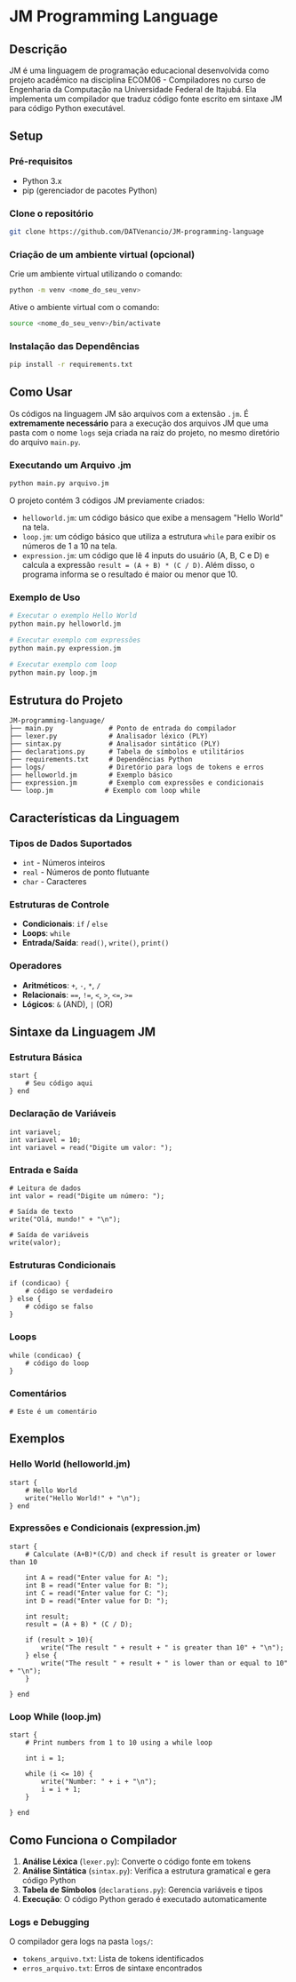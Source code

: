 # JM Programming Language

## Descrição

JM é uma linguagem de programação educacional desenvolvida como projeto acadêmico na disciplina ECOM06 - Compiladores no curso de Engenharia da Computação na Universidade Federal de Itajubá. Ela implementa um compilador que traduz código fonte escrito em sintaxe JM para código Python executável.

## Setup

### Pré-requisitos
- Python 3.x 
- pip (gerenciador de pacotes Python)

### Clone o repositório
```bash
git clone https://github.com/DATVenancio/JM-programming-language
```

### Criação de um ambiente virtual (opcional)
Crie um ambiente virtual utilizando o comando:
```bash
python -m venv <nome_do_seu_venv>
```
Ative o ambiente virtual com o comando:
```bash
source <nome_do_seu_venv>/bin/activate
```

### Instalação das Dependências
```bash
pip install -r requirements.txt
```

## Como Usar

Os códigos na linguagem JM são arquivos com a extensão `.jm`. É **extremamente necessário** para a execução dos arquivos JM que uma pasta com o nome `logs` seja criada na raiz do projeto, no mesmo diretório do arquivo `main.py`.

### Executando um Arquivo .jm

```bash
python main.py arquivo.jm
```

O projeto contém 3 códigos JM previamente criados:
- `helloworld.jm`: um código básico que exibe a mensagem "Hello World" na tela.
- `loop.jm`: um código básico que utiliza a estrutura `while` para exibir os números de 1 a 10 na tela.
- `expression.jm`: um código que lê 4 inputs do usuário (A, B, C e D) e calcula a expressão `result = (A + B) * (C / D)`. Além disso, o programa informa se o resultado é maior ou menor que 10.

### Exemplo de Uso
```bash
# Executar o exemplo Hello World
python main.py helloworld.jm

# Executar exemplo com expressões
python main.py expression.jm

# Executar exemplo com loop
python main.py loop.jm
```

## Estrutura do Projeto

```
JM-programming-language/
├── main.py              # Ponto de entrada do compilador
├── lexer.py             # Analisador léxico (PLY)
├── sintax.py            # Analisador sintático (PLY)
├── declarations.py      # Tabela de símbolos e utilitários
├── requirements.txt     # Dependências Python
├── logs/                # Diretório para logs de tokens e erros
├── helloworld.jm        # Exemplo básico
├── expression.jm        # Exemplo com expressões e condicionais
└── loop.jm             # Exemplo com loop while
```

## Características da Linguagem

### Tipos de Dados Suportados
- `int` - Números inteiros
- `real` - Números de ponto flutuante  
- `char` - Caracteres

### Estruturas de Controle
- **Condicionais**: `if` / `else`
- **Loops**: `while`
- **Entrada/Saída**: `read()`, `write()`, `print()`

### Operadores
- **Aritméticos**: `+`, `-`, `*`, `/`
- **Relacionais**: `==`, `!=`, `<`, `>`, `<=`, `>=`
- **Lógicos**: `&` (AND), `|` (OR)

## Sintaxe da Linguagem JM

### Estrutura Básica
```jm
start {
    # Seu código aqui
} end
```

### Declaração de Variáveis
```jm
int variavel;
int variavel = 10;
int variavel = read("Digite um valor: ");
```

### Entrada e Saída
```jm
# Leitura de dados
int valor = read("Digite um número: ");

# Saída de texto
write("Olá, mundo!" + "\n");

# Saída de variáveis
write(valor);
```

### Estruturas Condicionais
```jm
if (condicao) {
    # código se verdadeiro
} else {
    # código se falso
}
```

### Loops
```jm
while (condicao) {
    # código do loop
}
```

### Comentários
```jm
# Este é um comentário
```

## Exemplos

### Hello World (helloworld.jm)
```jm
start { 
    # Hello World
    write("Hello World!" + "\n");
} end
```

### Expressões e Condicionais (expression.jm)
```jm
start { 
    # Calculate (A+B)*(C/D) and check if result is greater or lower than 10

    int A = read("Enter value for A: ");
    int B = read("Enter value for B: ");
    int C = read("Enter value for C: ");
    int D = read("Enter value for D: ");
    
    int result;
    result = (A + B) * (C / D);

    if (result > 10){
        write("The result " + result + " is greater than 10" + "\n");
    } else {
        write("The result " + result + " is lower than or equal to 10" + "\n");
    }

} end
```

### Loop While (loop.jm)
```jm
start { 
    # Print numbers from 1 to 10 using a while loop

    int i = 1;
    
    while (i <= 10) {
        write("Number: " + i + "\n");
        i = i + 1;
    }

} end 
```

## Como Funciona o Compilador

1. **Análise Léxica** (`lexer.py`): Converte o código fonte em tokens
2. **Análise Sintática** (`sintax.py`): Verifica a estrutura gramatical e gera código Python
3. **Tabela de Símbolos** (`declarations.py`): Gerencia variáveis e tipos
4. **Execução**: O código Python gerado é executado automaticamente

### Logs e Debugging

O compilador gera logs na pasta `logs/`:
- `tokens_arquivo.txt`: Lista de tokens identificados
- `erros_arquivo.txt`: Erros de sintaxe encontrados

